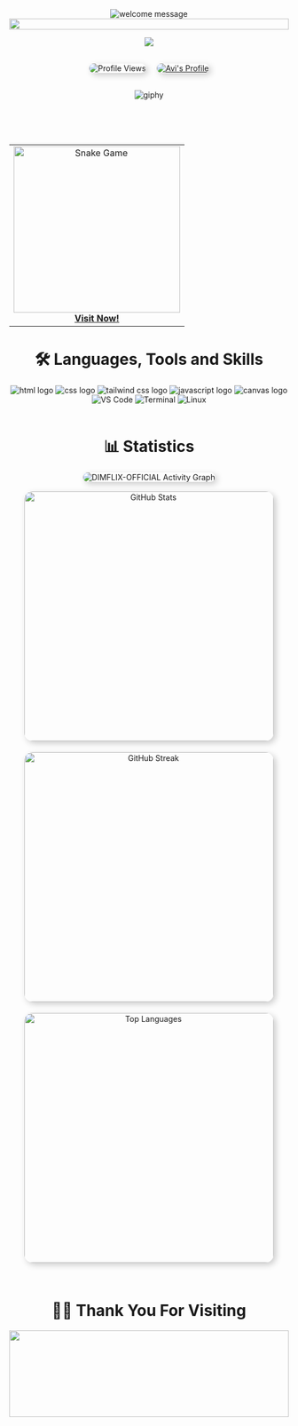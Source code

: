 
<div align="center">
  <!-- Welcome Section with rounded image -->
  <img src="https://readme-typing-svg.demolab.com?font=Doto&weight=700&size=45&pause=1000&center=true&vCenter=true&width=900&lines=+Hey%F0%9F%91%8B+there!!+welcome%E2%9C%A8%F0%9F%A4%A9" alt="welcome message" />
  <!-- Line -->
  <img src="https://i.imgur.com/dBaSKWF.gif" height="20" width="100%">
</div>
<div align="center">
  
![](https://github-profile-trophy.vercel.app/?username=avi-codesmith&theme=radical&no-frame=false&no-bg=true&margin-w=4)
  
</div>
<br>
<div align="center">
  <!-- Profile Counter with rounded corners and shadow -->
  <img src="https://komarev.com/ghpvc/?username=avi-codesmith&color=007ec6&style=for-the-badge&labelColor=007ec6" alt="Profile Views" style="border-radius: 15px; box-shadow: 4px 4px 12px rgba(0, 0, 0, 0.2);" />
    &nbsp; &nbsp;
  <!-- Profile Link with rounded corners and shadow -->
  <a href="https://github.com/avi-codesmith">
    <img src="https://img.shields.io/badge/Profile-Avi%20-555.svg?style=for-the-badge&labelColor=007ec6" alt="Avi's Profile" style="border-radius: 15px; box-shadow: 4px 4px 12px rgba(0, 0, 0, 0.2);">
  </a>
  
  <br>
  <br>
  
  <!-- Fun GIF with rounded corners -->
  
  ![giphy](https://github.com/user-attachments/assets/dc5d9af8-42b5-485a-930c-3cd9e5c26f45)

  
  <br>
  <br>
  <br>
<table>
  <tr>
    <td align="center">
      <a href="https://aviox.netlify.app/">
        <img src="https://github.com/user-attachments/assets/52923f24-81af-4d7f-bd1f-ca7de013365b" alt="Snake Game" width="300"/>
      </a>
      <br>
      <a href="https://js-simple-snake-game.netlify.app/"><strong>Visit Now!</strong></a>
    </td>
  </tr>
</table>

</div>
<div align="center">
  <!-- Languages and Tools Section with shadows and rounded corners -->
  <h1>🛠️ Languages, Tools and Skills</h1>
  <img alt="html logo" src="https://img.shields.io/badge/HTML5-E34F26.svg?style=for-the-badge&logo=html5&logoColor=white" />
  <img alt="css logo" src="https://img.shields.io/badge/CSS3-1572B6.svg?style=for-the-badge&logo=css3&logoColor=white" />
  <img alt="tailwind css logo" src="https://img.shields.io/badge/Tailwind_CSS-38B2AC.svg?style=for-the-badge&logo=tailwind-css&logoColor=white" />
  <img alt="javascript logo" src="https://img.shields.io/badge/JavaScript-F7DF1E.svg?style=for-the-badge&logo=javascript&logoColor=black" />
  <img alt="canvas logo" src="https://img.shields.io/badge/Canvas_API-000000?style=for-the-badge&logo=html5&logoColor=white" />
  <img alt="VS Code" src="https://img.shields.io/badge/VS_Code-007ACC?style=for-the-badge&logo=visual-studio-code&logoColor=white" />
  <img alt="Terminal" src="https://img.shields.io/badge/Terminal-%234D4D4D.svg?style=for-the-badge&logo=terminal&logoColor=white" />  
  <img alt="Linux" src="https://img.shields.io/badge/Linux-FCC624?style=for-the-badge&logo=linux&logoColor=black" />
  <br>
<!-- <img src="https://github.com/user-attachments/assets/4e945e90-e6bb-49c8-904d-324c006a2ef4" alt="Image"> -->
</div>

<br>

<div align="center">
  <!-- Statistics Section with rounded borders and shadow -->
  <h1>📊 Statistics</h1>
  <img alt="DIMFLIX-OFFICIAL Activity Graph" src="https://github-readme-activity-graph.vercel.app/graph/?username=avi-codesmith&bg_color=RRGGBBAA&title_color=00abf0&color=00abf0&line=00abf0&point=DEDEDE&hide_border=true&custom_title=Contribution⠀Graph" style="border-radius:15px; box-shadow: 4px 4px 12px rgba(0, 0, 0, 0.2);" />
</div>

<br>

<div align="center">
  <!-- Streak Section with rounded borders and shadow -->
  <img src="https://github-readme-stats.vercel.app/api?username=avi-codesmith&hide_border=false&include_all_commits=false&count_private=false&theme=dark" alt="GitHub Stats" style="width: 450px; margin-bottom: 20px; border-radius: 15px; box-shadow: 4px 4px 12px rgba(0, 0, 0, 0.2);" />
  <br />
  <img src="https://github-readme-streak-stats.herokuapp.com/?user=avi-codesmith&hide_border=false&theme=dark" alt="GitHub Streak" style="width: 450px; margin-bottom: 20px; border-radius: 15px; box-shadow: 4px 4px 12px rgba(0, 0, 0, 0.2);" />
  <br />
  <img src="https://github-readme-stats.vercel.app/api/top-langs/?username=avi-codesmith&hide_border=false&include_all_commits=false&count_private=false&layout=compact&theme=dark" alt="Top Languages" style="width: 450px; margin-bottom: 30px; border-radius: 15px; box-shadow: 4px 4px 12px rgba(0, 0, 0, 0.2);" />
</div>

<div align="center">
  <!-- Thank You Section -->
  <h1>🙌🏻 Thank You For Visiting</h1>
  <img src="https://raw.githubusercontent.com/trinib/trinib/82213791fa9ff58d3ca768ddd6de2489ec23ffca/images/footer.svg" width="100%" height="20%">
</div>
